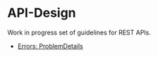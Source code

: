 # API-Design

Work in progress set of guidelines for REST APIs.

- [Errors: ProblemDetails](ProblemDetails.md)
